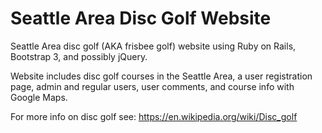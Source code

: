 # Seattle Area Disc Golf Website

Seattle Area disc golf (AKA frisbee golf) website using Ruby on Rails, Bootstrap 3, and possibly jQuery. 

Website includes disc golf courses in the Seattle Area, a user registration page, admin and regular users, user comments, and course info with Google Maps.

For more info on disc golf see:
https://en.wikipedia.org/wiki/Disc_golf